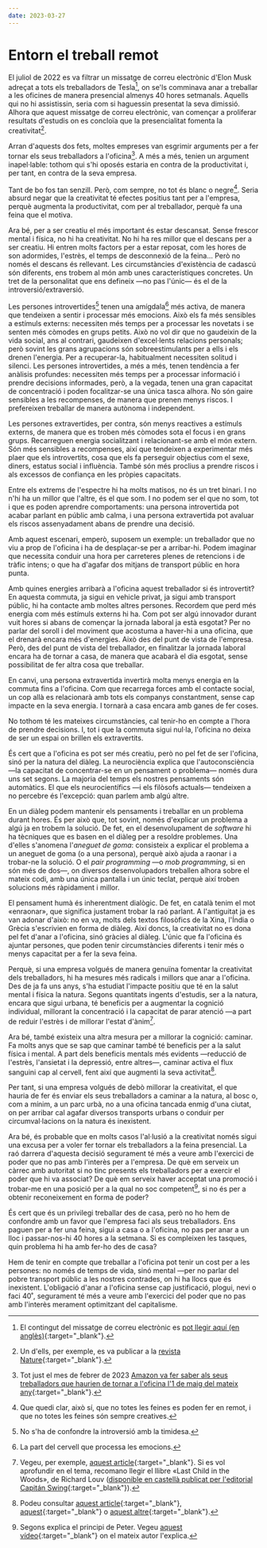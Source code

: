 ```yaml
---
date: 2023-03-27
---
```


# Entorn el treball remot

El juliol de 2022 es va filtrar un missatge de correu electrònic d'Elon Musk adreçat a tots els treballadors de
Tesla[^1], on se'ls comminava anar a treballar a les oficines de manera presencial almenys 40 hores setmanals. Aquells
qui no hi assistissin, seria com si haguessin presentat la seva dimissió. Alhora que aquest missatge de correu
electrònic, van començar a proliferar resultats d'estudis on es concloïa que la presencialitat fomenta la
creativitat[^2].

Arran d'aquests dos fets, moltes empreses van esgrimir arguments per a fer tornar els seus treballadors a l'oficina[^3].
A més a més, tenien un argument inapel·lable: tothom qui s'hi oposés estaria en contra de la productivitat i, per tant,
en contra de la seva empresa.

Tant de bo fos tan senzill. Però, com sempre, no tot és blanc o negre[^4]. Seria absurd negar que la creativitat té
efectes positius tant per a l'empresa, perquè augmenta la productivitat, com per al treballador, perquè fa una feina que
el motiva.

Ara bé, per a ser creatiu el més important és estar descansat. Sense frescor mental i física, no hi ha creativitat. No
hi ha res millor que el descans per a ser creatiu. Hi entren molts factors per a estar reposat, com les hores de son
adormides, l'estrès, el temps de desconnexió de la feina... Però no només el descans és rellevant. Les circumstàncies
d'existència de cadascú són diferents, ens trobem al món amb unes característiques concretes. Un tret de la personalitat
que ens defineix —no pas l'únic— és el de la introversió/extraversió.

Les persones introvertides[^5] tenen una amígdala[^6] més activa, de manera que tendeixen a sentir i processar més
emocions. Això els fa més sensibles a estímuls externs: necessiten més temps per a processar les novetats i se senten
més còmodes en grups petits. Això no vol dir que no gaudeixin de la vida social, ans al contrari, gaudeixen
d'excel·lents relacions personals; però sovint les grans agrupacions són sobreestimulants per a ells i els drenen
l'energia. Per a recuperar-la, habitualment necessiten solitud i silenci. Les persones introvertides, a més a més, tenen
tendència a fer anàlisis profundes: necessiten més temps per a processar informació i prendre decisions informades,
però, a la vegada, tenen una gran capacitat de concentració i poden focalitzar-se una única tasca alhora. No són gaire
sensibles a les recompenses, de manera que prenen menys riscos. I prefereixen treballar de manera autònoma i
independent.

Les persones extravertides, per contra, són menys reactives a estímuls externs, de manera que es troben més còmodes sota
el focus i en grans grups. Recarreguen energia socialitzant i relacionant-se amb el món extern. Són més sensibles a
recompenses, així que tendeixen a experimentar més plaer que els introvertits, cosa que els fa perseguir objectius com
el sexe, diners, estatus social i influència. També són més proclius a prendre riscos i als excessos de confiança en les
pròpies capacitats.

Entre els extrems de l'espectre hi ha molts matisos, no és un tret binari. I no n'hi ha un millor que l'altre, és el que
som. I no podem ser el que no som, tot i que es poden aprendre comportaments: una persona introvertida pot acabar
parlant en públic amb calma, i una persona extravertida pot avaluar els riscos assenyadament abans de prendre una
decisió.

Amb aquest escenari, emperò, suposem un exemple: un treballador que no viu a prop de l'oficina i ha de desplaçar-se per
a arribar-hi. Podem imaginar que necessita conduir una hora per carreteres plenes de retencions i de tràfic intens; o
que ha d'agafar dos mitjans de transport públic en hora punta.

Amb quines energies arribarà a l'oficina aquest treballador si és introvertit? En aquesta commuta, ja sigui en vehicle
privat, ja sigui amb transport públic, hi ha contacte amb moltes altres persones. Recordem que perd més energia com més
estímuls externs hi ha. Com pot ser algú innovador durant vuit hores si abans de començar la jornada laboral ja està
esgotat? Per no parlar del soroll i del moviment que acostuma a haver-hi a una oficina, que el drenarà encara més
d'energies. Això des del punt de vista de l'empresa. Però, des del punt de vista del treballador, en finalitzar la
jornada laboral encara ha de tornar a casa, de manera que acabarà el dia esgotat, sense possibilitat de fer altra cosa
que treballar.

En canvi, una persona extravertida invertirà molta menys energia en la commuta fins a l'oficina. Com que recarrega
forces amb el contacte social, un cop allà es relacionarà amb tots els companys constantment, sense cap impacte en la
seva energia. I tornarà a casa encara amb ganes de fer coses.

No tothom té les mateixes circumstàncies, cal tenir-ho en compte a l'hora de prendre decisions. I, tot i que la commuta
sigui nul·la, l'oficina no deixa de ser un espai on brillen els extravertits.

És cert que a l'oficina es pot ser més creatiu, però no pel fet de ser l'oficina, sinó per la natura del diàleg. La
neurociència explica que l'autoconsciència —la capacitat de concentrar-se en un pensament o problema— només dura uns set
segons. La majoria del temps els nostres pensaments són automàtics. El que els neurocientífics —i els filòsofs actuals—
tendeixen a no percebre és l'excepció: quan parlem amb algú altre.

En un diàleg podem mantenir els pensaments i treballar en un problema durant hores. És per això que, tot sovint, només
d'explicar un problema a algú ja en trobem la solució. De fet, en el desenvolupament de _software_ hi ha tècniques que
es basen en el diàleg per a resoldre problemes. Una d'elles s'anomena l'_aneguet de goma_: consisteix a explicar el
problema a un aneguet de goma (o a una persona), perquè això ajuda a raonar i a trobar-ne la solució. O el _pair
programming_ —o _mob programming_, si en són més de dos—, on diversos desenvolupadors treballen alhora sobre el mateix
codi, amb una única pantalla i un únic teclat, perquè així troben solucions més ràpidament i millor.

El pensament humà és inherentment dialògic. De fet, en català tenim el mot «enraonar», que significa justament trobar la
raó parlant. A l'antiguitat ja es van adonar d'això: no en va, molts dels textos filosòfics de la Xina, l'Índia o Grècia
s'escrivien en forma de diàleg. Així doncs, la creativitat no es dona pel fet d'anar a l'oficina, sinó gràcies al
diàleg. L'únic que fa l'oficina és ajuntar persones, que poden tenir circumstàncies diferents i tenir més o menys
capacitat per a fer la seva feina.

Perquè, si una empresa volgués de manera genuïna fomentar la creativitat dels treballadors, hi ha mesures més radicals i
millors que anar a l'oficina. Des de ja fa uns anys, s'ha estudiat l'impacte positiu que té en la salut mental i física
la natura. Segons quantitats ingents d'estudis, ser a la natura, encara que sigui urbana, té beneficis per a augmentar
la cognició individual, millorant la concentració i la capacitat de parar atenció —a part de reduir l'estrès i de
millorar l'estat d'ànim[^7].

Ara bé, també existeix una altra mesura per a millorar la cognició: caminar. Fa molts anys que se sap que caminar també
té beneficis per a la salut física i mental. A part dels beneficis mentals més evidents —reducció de l'estrès,
l'ansietat i la depressió, entre altres—, caminar activa el flux sanguini cap al cervell, fent així que augmenti la seva
activitat[^8].

Per tant, si una empresa volgués de debò millorar la creativitat, el que hauria de fer és enviar els seus treballadors a
caminar a la natura, al bosc o, com a mínim, a un parc urbà, no a una oficina tancada enmig d'una ciutat, on per arribar
cal agafar diversos transports urbans o conduir per circumval·lacions on la natura és inexistent.

Ara bé, és probable que en molts casos l'al·lusió a la creativitat només sigui una excusa per a voler fer tornar els
treballadors a la feina presencial. La raó darrera d'aquesta decisió segurament té més a veure amb l'exercici de poder
que no pas amb l'interès per a l'empresa. De què em serveix un càrrec amb autoritat si no tinc presents els treballadors
per a exercir el poder que hi va associat? De què em serveix haver acceptat una promoció i trobar-me en una posició per
a la qual no soc competent[^9], si no és per a obtenir reconeixement en forma de poder?

És cert que és un privilegi treballar des de casa, però no ho hem de confondre amb un favor que l'empresa faci als seus
treballadors. Ens paguen per a fer una feina, sigui a casa o a l'oficina, no pas per anar a un lloc i passar-nos-hi 40
hores a la setmana. Si es compleixen les tasques, quin problema hi ha amb fer-ho des de casa?

Hem de tenir en compte que treballar a l'oficina pot tenir un cost per a les persones: no només de temps de vida, sinó
mental —per no parlar del pobre transport públic a les nostres contrades, on hi ha llocs que és inexistent. L'obligació
d'anar a l'oficina sense cap justificació, plogui, nevi o faci 40˚, segurament té més a veure amb l'exercici del poder
que no pas amb l'interès merament optimitzant del capitalisme.

[^1]: El contingut del missatge de correu electrònic es [pot llegir aquí (en anglès)](https://www.businessinsider.com/read-elon-musk-email-tesla-employees-return-office-2022-6){:target="_blank"}.

[^2]: Un d'ells, per exemple, es va publicar a la [revista Nature](https://www.nature.com/articles/s41586-022-04643-y){:target="_blank"}.

[^3]: Tot just el mes de febrer de 2023 [Amazon va fer saber als seus treballadors que haurien de tornar a l'oficina l'1 de maig del mateix any](https://www.aboutamazon.com/news/company-news/andy-jassy-update-on-amazon-return-to-office){:target="_blank"}.

[^4]: Que quedi clar, això sí, que no totes les feines es poden fer en remot, i que no totes les feines són sempre creatives.

[^5]: No s'ha de confondre la introversió amb la timidesa.

[^6]: La part del cervell que processa les emocions.

[^7]: Vegeu, per exemple, [aquest article](https://www.apa.org/monitor/2020/04/nurtured-nature){:target="_blank"}. Si es vol aprofundir en el tema, recomano llegir el llibre «Last Child in the Woods», de Richard Louv ([disponible en castellà publicat per l'editorial Capitán Swing](https://capitanswing.com/libros/los-ultimos-ninos-en-el-bosque/){:target="_blank"}).

[^8]: Podeu consultar [aquest article](https://www.ncbi.nlm.nih.gov/pmc/articles/PMC8066196/){:target="_blank"}, [aquest](https://memtrax.com/walking-for-mental-health-and-memory-the-surprising-benefits/){:target="_blank"} o [aquest altre](https://www.psychologytoday.com/us/blog/experience-engineering/202001/how-walking-enhances-cognitive-performance){:target="_blank"}.

[^9]: Segons explica el principi de Peter. Vegeu [aquest vídeo](https://youtu.be/39wzku9KIEM){:target="_blank"} on el mateix autor l'explica.